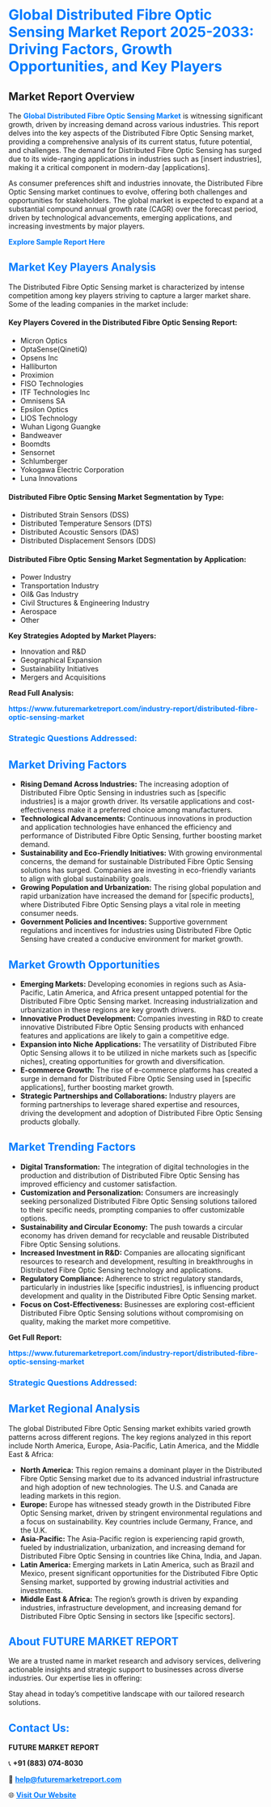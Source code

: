<h1 style="color: #007BFF;">Global Distributed Fibre Optic Sensing Market Report 2025-2033: Driving Factors, Growth Opportunities, and Key Players</h1>

<section id="overview">
<h2>Market Report Overview</h2>
<p>The <a href="https://www.futuremarketreport.com/industry-report/distributed-fibre-optic-sensing-market" style="color: #007BFF; text-decoration: none;"><strong>Global Distributed Fibre Optic Sensing Market</strong></a> is witnessing significant growth, driven by increasing demand across various industries. This report delves into the key aspects of the Distributed Fibre Optic Sensing market, providing a comprehensive analysis of its current status, future potential, and challenges. The demand for Distributed Fibre Optic Sensing has surged due to its wide-ranging applications in industries such as [insert industries], making it a critical component in modern-day [applications].</p>
<p>As consumer preferences shift and industries innovate, the Distributed Fibre Optic Sensing market continues to evolve, offering both challenges and opportunities for stakeholders. The global market is expected to expand at a substantial compound annual growth rate (CAGR) over the forecast period, driven by technological advancements, emerging applications, and increasing investments by major players.</p>
</section>

<section id="overview">
<p><a href="https://www.futuremarketreport.com/request-sample/reportId=43183" style="color: #007BFF; text-decoration: none;"><strong>Explore Sample Report Here</strong></a></p>
</section>

<section id="key-players">
<h2 style="color: #007BFF;">Market Key Players Analysis</h2>
<p>The Distributed Fibre Optic Sensing market is characterized by intense competition among key players striving to capture a larger market share. Some of the leading companies in the market include:</p>
<h4>Key Players Covered in the Distributed Fibre Optic Sensing Report:</h4>
<ul><li>Micron Optics</li><li>OptaSense(QinetiQ)</li><li>Opsens Inc</li><li>Halliburton</li><li>Proximion</li><li>FISO Technologies</li><li>ITF Technologies Inc</li><li>Omnisens SA</li><li>Epsilon Optics</li><li>LIOS Technology</li><li>Wuhan Ligong Guangke</li><li>Bandweaver</li><li>Boomdts</li><li>Sensornet</li><li>Schlumberger</li><li>Yokogawa Electric Corporation</li><li>Luna Innovations</li></ul>
<h4>Distributed Fibre Optic Sensing Market Segmentation by Type:</h4>
<ul><li>Distributed Strain Sensors (DSS)</li><li>Distributed Temperature Sensors (DTS)</li><li>Distributed Acoustic Sensors (DAS)</li><li>Distributed Displacement Sensors (DDS)</li></ul>

<h4>Distributed Fibre Optic Sensing Market Segmentation by Application:</h4>
<ul><li>Power Industry</li><li>Transportation Industry</li><li>Oil&amp; Gas Industry</li><li>Civil Structures &amp; Engineering Industry</li><li>Aerospace</li><li>Other</li></ul>
<p><strong>Key Strategies Adopted by Market Players:</strong></p>
<ul>
<li>Innovation and R&D</li>
<li>Geographical Expansion</li>
<li>Sustainability Initiatives</li>
<li>Mergers and Acquisitions</li>
</ul>
</section>

<section>
<p><strong>Read Full Analysis: </strong></p><a href="https://www.futuremarketreport.com/industry-report/distributed-fibre-optic-sensing-market" style="color: #007BFF; text-decoration: none;"><strong>https://www.futuremarketreport.com/industry-report/distributed-fibre-optic-sensing-market</strong></a>
<h3 style="color: #007BFF;">Strategic Questions Addressed:</h3>
</section>

<section id="driving-factors">
<h2 style="color: #007BFF;">Market Driving Factors</h2>
<ul>
<li><strong>Rising Demand Across Industries:</strong> The increasing adoption of Distributed Fibre Optic Sensing in industries such as [specific industries] is a major growth driver. Its versatile applications and cost-effectiveness make it a preferred choice among manufacturers.</li>
<li><strong>Technological Advancements:</strong> Continuous innovations in production and application technologies have enhanced the efficiency and performance of Distributed Fibre Optic Sensing, further boosting market demand.</li>
<li><strong>Sustainability and Eco-Friendly Initiatives:</strong> With growing environmental concerns, the demand for sustainable Distributed Fibre Optic Sensing solutions has surged. Companies are investing in eco-friendly variants to align with global sustainability goals.</li>
<li><strong>Growing Population and Urbanization:</strong> The rising global population and rapid urbanization have increased the demand for [specific products], where Distributed Fibre Optic Sensing plays a vital role in meeting consumer needs.</li>
<li><strong>Government Policies and Incentives:</strong> Supportive government regulations and incentives for industries using Distributed Fibre Optic Sensing have created a conducive environment for market growth.</li>
</ul>
</section>

<section id="growth-opportunities">
<h2 style="color: #007BFF;">Market Growth Opportunities</h2>
<ul>
<li><strong>Emerging Markets:</strong> Developing economies in regions such as Asia-Pacific, Latin America, and Africa present untapped potential for the Distributed Fibre Optic Sensing market. Increasing industrialization and urbanization in these regions are key growth drivers.</li>
<li><strong>Innovative Product Development:</strong> Companies investing in R&D to create innovative Distributed Fibre Optic Sensing products with enhanced features and applications are likely to gain a competitive edge.</li>
<li><strong>Expansion into Niche Applications:</strong> The versatility of Distributed Fibre Optic Sensing allows it to be utilized in niche markets such as [specific niches], creating opportunities for growth and diversification.</li>
<li><strong>E-commerce Growth:</strong> The rise of e-commerce platforms has created a surge in demand for Distributed Fibre Optic Sensing used in [specific applications], further boosting market growth.</li>
<li><strong>Strategic Partnerships and Collaborations:</strong> Industry players are forming partnerships to leverage shared expertise and resources, driving the development and adoption of Distributed Fibre Optic Sensing products globally.</li>
</ul>
</section>

<section id="trending-factors">
<h2 style="color: #007BFF;">Market Trending Factors</h2>
<ul>
<li><strong>Digital Transformation:</strong> The integration of digital technologies in the production and distribution of Distributed Fibre Optic Sensing has improved efficiency and customer satisfaction.</li>
<li><strong>Customization and Personalization:</strong> Consumers are increasingly seeking personalized Distributed Fibre Optic Sensing solutions tailored to their specific needs, prompting companies to offer customizable options.</li>
<li><strong>Sustainability and Circular Economy:</strong> The push towards a circular economy has driven demand for recyclable and reusable Distributed Fibre Optic Sensing solutions.</li>
<li><strong>Increased Investment in R&D:</strong> Companies are allocating significant resources to research and development, resulting in breakthroughs in Distributed Fibre Optic Sensing technology and applications.</li>
<li><strong>Regulatory Compliance:</strong> Adherence to strict regulatory standards, particularly in industries like [specific industries], is influencing product development and quality in the Distributed Fibre Optic Sensing market.</li>
<li><strong>Focus on Cost-Effectiveness:</strong> Businesses are exploring cost-efficient Distributed Fibre Optic Sensing solutions without compromising on quality, making the market more competitive.</li>
</ul>
</section>

<section>
<p><strong>Get Full Report: </strong></p><a href="https://www.futuremarketreport.com/industry-report/distributed-fibre-optic-sensing-market" style="color: #007BFF; text-decoration: none;"><strong>https://www.futuremarketreport.com/industry-report/distributed-fibre-optic-sensing-market</strong></a>
<h3 style="color: #007BFF;">Strategic Questions Addressed:</h3>
</section>


<section id="regional-analysis">
<h2 style="color: #007BFF;">Market Regional Analysis</h2>
<p>The global Distributed Fibre Optic Sensing market exhibits varied growth patterns across different regions. The key regions analyzed in this report include North America, Europe, Asia-Pacific, Latin America, and the Middle East & Africa:</p>
<ul>
<li><strong>North America:</strong> This region remains a dominant player in the Distributed Fibre Optic Sensing market due to its advanced industrial infrastructure and high adoption of new technologies. The U.S. and Canada are leading markets in this region.</li>
<li><strong>Europe:</strong> Europe has witnessed steady growth in the Distributed Fibre Optic Sensing market, driven by stringent environmental regulations and a focus on sustainability. Key countries include Germany, France, and the U.K.</li>
<li><strong>Asia-Pacific:</strong> The Asia-Pacific region is experiencing rapid growth, fueled by industrialization, urbanization, and increasing demand for Distributed Fibre Optic Sensing in countries like China, India, and Japan.</li>
<li><strong>Latin America:</strong> Emerging markets in Latin America, such as Brazil and Mexico, present significant opportunities for the Distributed Fibre Optic Sensing market, supported by growing industrial activities and investments.</li>
<li><strong>Middle East & Africa:</strong> The region’s growth is driven by expanding industries, infrastructure development, and increasing demand for Distributed Fibre Optic Sensing in sectors like [specific sectors].</li>
</ul>
</section>

<footer>
<h2 style="color: #007BFF;">About FUTURE MARKET REPORT</h2>
<p>We are a trusted name in market research and advisory services, delivering actionable insights and strategic support to businesses across diverse industries. Our expertise lies in offering:</p>

<p>Stay ahead in today’s competitive landscape with our tailored research solutions.</p>

<h2 style="color: #007BFF;">Contact Us:</h2>
<p><strong>FUTURE MARKET REPORT</strong></p>
<p>📞 <strong>+91 (883) 074-8030</strong></p>
<p>📧 <strong><a href="mailto:help@futuremarketreport.com" style="color: #007BFF;">help@futuremarketreport.com</a></strong></p>
<p>🌐 <strong><a href="https://www.futuremarketreport.com/" style="color: #007BFF;">Visit Our Website</a></strong></p>
</footer>